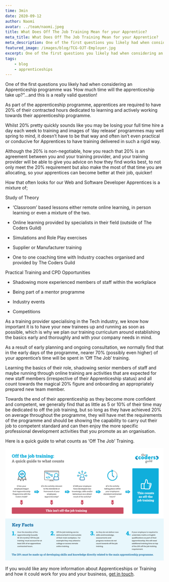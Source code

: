 ```yaml
---
time: 3min
date: 2020-09-12
author: Naomi
avatar: ../team/naomi.jpeg
title: What Does Off The Job Training Mean for your Apprentice?
meta_title: What Does Off The Job Training Mean for your Apprentice?
meta_description: One of the first questions you likely had when considering an Apprenticeship programme was ‘How much time will the apprenticeship take up?"...and this is a really valid question!
featured_image: /images/blog/TCG-OJT-Employer.jpg
excerpt: One of the first questions you likely had when considering an Apprenticeship programme was ‘How much time will the apprenticeship take up?"...and this is a really valid question!
tags:
    - blog
    - apprenticeships
---
```


One of the first questions you likely had when considering an Apprenticeship programme was ‘How much time will the apprenticeship take up?"...and this is a really valid question!

As part of the apprenticeship programme, apprentices are required to have 20% of their contracted hours dedicated to learning and actively working towards their apprenticeship programme.

Whilst 20% pretty quickly sounds like you may be losing your full time hire a day each week to training and images of ‘day release’ programmes may well spring to mind, it doesn’t have to be that way and often isn’t even practical or conducive for Apprentices to have training delivered in such a rigid way.

Although the 20% is non-negotiable, how you reach that 20% is an agreement between you and your training provider, and your training provider will be able to give you advice on how they find works best, to not only meet the 20% requirement but also make the most of that time you are allocating, so your apprentices can become better at their job, quicker!

How that often looks for our Web and Software Developer Apprentices is a mixture of;

Study of Theory 

* ‘Classroom’ based lessons either remote online learning, in person learning or even a mixture of the two.

* Online learning provided by specialists in their field (outside of The Coders Guild)

* Simulations and Role Play exercises

* Supplier or Manufacturer training

* One to one coaching time with Industry coaches organised and provided by The Coders Guild

Practical Training and CPD Opportunities

* Shadowing more experienced members of staff within the workplace

* Being part of a mentor programme

* Industry events 

* Competitions

As a training provider specialising in the Tech industry, we know how important it is to have your new trainees up and running as soon as possible, which is why we plan our training curriculum around establishing the basics early and thoroughly and with your company needs in mind.

As a result of early planning and ongoing consultation, we normally find that in the early days of the programme, nearer 70% (possibly even higher) of your apprentice’s time will be spent in ‘Off The Job’ training.  

Learning the basics of their role, shadowing senior members of staff and maybe running through online training are activities that are expected for new staff members (irrespective of their Apprenticeship status)  and all count towards the magical 20% figure and onboarding an appropriately prepared new team member.

Towards the end of their apprenticeship as they become more confident and competent, we generally find that as little as 5 or 10% of their time may be dedicated to off the job training, but so long as they have achieved 20% on average throughout the programme, they will have met the requirements of the programme and should be showing the capability to carry out their job to competent standard and can then enjoy the more specific professional development activities that you promote as an organisation.

Here is a quick guide to what counts as ‘Off The Job’ Training.

![](../../images/blog/TCG-OJT-Employer.jpg)

If you would like any more information about Apprenticeships or Training and how it could work for you and your business, <a href="" class="text-blue-200 font-bold" data-modal="book-a-call">get in touch</a>.

